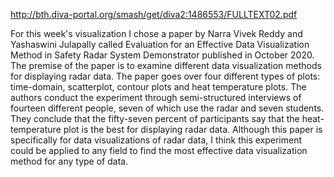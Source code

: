 http://bth.diva-portal.org/smash/get/diva2:1486553/FULLTEXT02.pdf

For this week's visualization I chose a paper by Narra Vivek Reddy and Yashaswini Julapally called Evaluation for an Effective Data
Visualization Method in Safety Radar System Demonstrator published in October 2020. The premise of the paper is to examine different data visualization methods for displaying radar data. The paper goes over four different types of plots: time-domain, scatterplot, contour plots and heat temperature plots. The authors conduct the experiment through semi-structured interviews of fourteen different people, seven of which use the radar and seven students. They conclude that the fifty-seven percent of participants say that the heat-temperature plot is the best for displaying radar data. Although this paper is specifically for data visualizations of radar data, I think this experiment could be applied to any field to find the most effective data visualization method for any type of data. 

